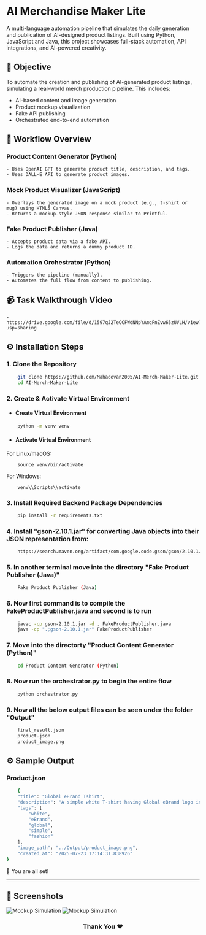# AI Merchandise Maker Lite
A multi-language automation pipeline that simulates the daily generation and publication of AI-designed product listings. Built using Python, JavaScript and Java, this project showcases full-stack automation, API integrations, and AI-powered creativity.

## 🎯 Objective
To automate the creation and publishing of AI-generated product listings, simulating a real-world merch production pipeline. This includes:

- AI-based content and image generation
- Product mockup visualization
- Fake API publishing
- Orchestrated end-to-end automation

## 🔁 Workflow Overview

### Product Content Generator (Python)
    - Uses OpenAI GPT to generate product title, description, and tags.
    - Uses DALL·E API to generate product images.

### Mock Product Visualizer (JavaScript)
    - Overlays the generated image on a mock product (e.g., t-shirt or mug) using HTML5 Canvas.
    - Returns a mockup-style JSON response similar to Printful.

### Fake Product Publisher (Java)
    - Accepts product data via a fake API.
    - Logs the data and returns a dummy product ID.

### Automation Orchestrator (Python)
    - Triggers the pipeline (manually).
    - Automates the full flow from content to publishing.

## 📹 Task Walkthrough Video
    - https://drive.google.com/file/d/1597qJ2TeOCFWdNNpYAmqFnZvw65zUVLH/view?usp=sharing

## ⚙️ Installation Steps

### 1. Clone the Repository
```bash
    git clone https://github.com/Mahadevan2005/AI-Merch-Maker-Lite.git
    cd AI-Merch-Maker-Lite
```

### 2. Create & Activate Virtual Environment
- #### Create Virtual Environment
  
```bash
    python -m venv venv
```

- #### Activate Virtual Environment
For Linux/macOS:
```
    source venv/bin/activate
```
For Windows:
```
    venv\\Scripts\\activate
```

### 3. Install Required Backend Package Dependencies
```bash
    pip install -r requirements.txt
```

### 4. Install "gson-2.10.1.jar" for converting Java objects into their JSON representation from:
```bash
    https://search.maven.org/artifact/com.google.code.gson/gson/2.10.1/jar
```

### 5. In another terminal move into the directory "Fake Product Publisher (Java)"
```bash
    Fake Product Publisher (Java)
```

### 6. Now first command is to compile the FakeProductPublisher.java and second is to run
```bash
    javac -cp gson-2.10.1.jar -d . FakeProductPublisher.java
    java -cp ".;gson-2.10.1.jar" FakeProductPublisher
```

### 7. Move into the directorty "Product Content Generator (Python)"
```bash
    cd Product Content Generator (Python)
```

### 8. Now run the orchestrator.py to begin the entire flow
```bash
    python orchestrator.py
```

### 9. Now all the below output files can be seen under the folder "Output"
```bash
    final_result.json
    product.json
    product_image.png
```

## ⚙️ Sample Output
### Product.json
```bash
    {
    "title": "Global eBrand Tshirt",
    "description": "A simple white T-shirt having Global eBrand logo in the center.",
    "tags": [
        "white",
        "eBrand",
        "global",
        "simple",
        "fashion"
    ],
    "image_path": "../Output/product_image.png",
    "created_at": "2025-07-23 17:14:31.838926"
}
```

🌟 You are all set!
<hr>

## 📸 Screenshots
![Mockup Simulation](https://github.com/user-attachments/assets/216e5095-4ae7-4841-89b3-01318c9e00b3)
![Mockup Simulation](https://github.com/user-attachments/assets/a8ab72d1-976e-4ff0-83f2-17e6af13d512)

<h3 align="center">
Thank You ❤️
</h3>
